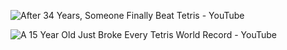 ![After 34 Years, Someone Finally Beat Tetris - YouTube](https://www.youtube.com/watch?v=GuJ5UuknsHU)

![A 15 Year Old Just Broke Every Tetris World Record - YouTube](https://www.youtube.com/watch?v=jPyf5kIGoKA)

